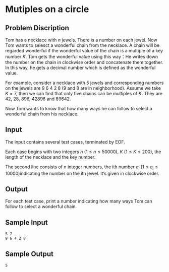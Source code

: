 # Mutiples on a circle  

## Problem Discription

Tom has a necklace with $n$ jewels. There is a number on each jewel. Now Tom wants to selesct a wonderful chain from the necklace. A chain will be regarded wonderful if the wonderful value of the chain is a multiple of a key number $K$. Tom gets the wonderful value using this way：He writes down the number on the chain in clockwise order and concatenate them together. In this way, he gets a decimal number which is defined as the wonderful value.

For example, consider a necklace with 5 jewels and corresponding numbers on the jewels are 9 6 4 2 8 (9 and 8 are in neighborhood). Assume we take $K=7$, then we can find that only five chains can be multiples of $K$. They are 42, 28, 896, 42896 and 89642.

Now Tom wants to know that how many ways he can follow to select a wonderful chain from his necklace.

## Input

The input contains several test cases, terminated by EOF.

Each case begins with two integers $n$ ($1 \leq n \leq 50000$), $K$ ($1 \leq K \leq 200$), the length of the necklace and the key number.

The second line consists of $n$ integer numbers, the ith number $a_i$ ($1 \leq a_i \leq 10000$)indicating the number on the ith jewel. It’s given in clockwise order.

## Output

For each test case, print a number indicating how many ways Tom can follow to select a wonderful chain.

## Sample Input

	5 7
	9 6 4 2 8

## Sample Output

	5
